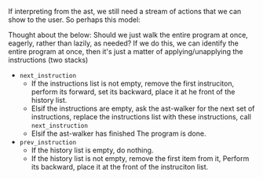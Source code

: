 If interpreting from the ast,
we still need a stream of actions that we can show to the user.
So perhaps this model:

Thought about the below: Should we just walk the entire program at once,
eagerly, rather than lazily, as needed? If we do this, we can
identify the entire program at once, then it's just a matter of
applying/unapplying the instructions (two stacks)

* `next_instruction`
  * If the instructions list is not empty,
    remove the first instruciton,
    perform its forward,
    set its backward,
    place it at he front of the history list.
  * Elsif the instructions are empty,
    ask the ast-walker for the next set of instructions,
    replace the instructions list with these instructions,
    call `next_instruction`
  * Elsif the ast-walker has finished
    The program is done.
* `prev_instruction`
  * If the history list is empty, do nothing.
  * If the history list is not empty,
    remove the first item from it,
    Perform its backward,
    place it at the front of the instruciton list.
